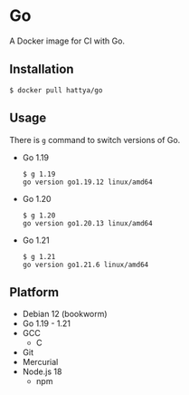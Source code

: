 # Go

A Docker image for CI with Go.


## Installation

```console
$ docker pull hattya/go
```


## Usage

There is `g` command to switch versions of Go.

- Go 1.19
  ```console
  $ g 1.19
  go version go1.19.12 linux/amd64
  ```

- Go 1.20
  ```console
  $ g 1.20
  go version go1.20.13 linux/amd64
  ```

- Go 1.21
  ```console
  $ g 1.21
  go version go1.21.6 linux/amd64
  ```


## Platform

- Debian 12 (bookworm)
- Go 1.19 - 1.21
- GCC
  - C
- Git
- Mercurial
- Node.js 18
  - npm
